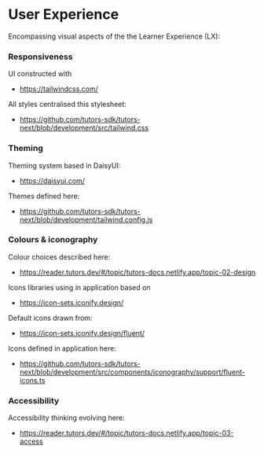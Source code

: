 # User Experience

Encompassing visual aspects of the the Learner Experience (LX):

### Responsiveness

UI constructed with

- <https://tailwindcss.com/>

All styles centralised this stylesheet:

- <https://github.com/tutors-sdk/tutors-next/blob/development/src/tailwind.css>

### Theming

Theming system based in DaisyUI:

- <https://daisyui.com/>

Themes defined here:

- <https://github.com/tutors-sdk/tutors-next/blob/development/tailwind.config.js>

### Colours & iconography

Colour choices described here:

- <https://reader.tutors.dev/#/topic/tutors-docs.netlify.app/topic-02-design>

Icons libraries using in application based on

- <https://icon-sets.iconify.design/>

Default icons drawn from:

- <https://icon-sets.iconify.design/fluent/>

Icons defined in application here:

- <https://github.com/tutors-sdk/tutors-next/blob/development/src/components/iconography/support/fluent-icons.ts>

### Accessibility 

Accessibility thinking evolving here:

- <https://reader.tutors.dev/#/topic/tutors-docs.netlify.app/topic-03-access>

  

